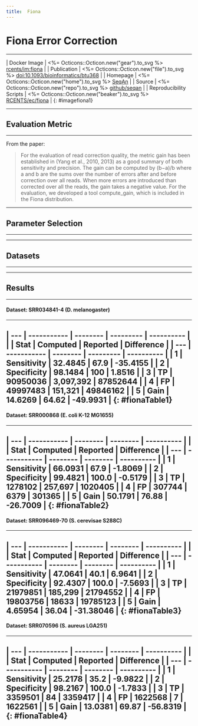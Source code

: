 ```yaml
---  
title:  Fiona
---  
```


# Fiona Error Correction

----

| Docker Image   | <%= Octicons::Octicon.new("gear").to_svg %>  [rcents/im:fiona](https://hub.docker.com/r/rcents/im) |
| Publication | <%= Octicons::Octicon.new("file").to_svg %>  [doi:10.1093/bioinformatics/btu368](https://doi.org/10.1093/bioinformatics/btu440)  |
| Homepage | <%= Octicons::Octicon.new("home").to_svg %> [SeqAn](http://www.seqan.de/apps/fiona/)                                     |
| Source  | <%= Octicons::Octicon.new("repo").to_svg %> [github/seqan](https://github.com/seqan/seqan/tree/master/apps/fiona) |
| Reproducibility Scripts | <%= Octicons::Octicon.new("beaker").to_svg %>  [RCENTS/ec/fiona](https://github.com/RCENTS/ec/tree/master/runs/fiona) |
{: #imagefiona1}

----

## Evaluation Metric

----

From the paper:

> For the evaluation of read correction quality, the metric gain
> has been established in (Yang et al., 2010, 2013) as a good 
> summary of both sensitivity and precision. The gain can be computed
> by (b−a)/b where a and b are the sums over the number of errors after 
> and before correction over all reads. When more errors are introduced 
> than corrected over all the reads, the gain takes a negative value. 
> For the evaluation, we developed a tool compute_gain, which is 
> included in the Fiona distribution.

----

## Parameter Selection

----

----

## Datasets

----

----

## Results

----

#### Dataset:  SRR034841-4  (D. melanogaster)

----

 | --- | ----------- | -------- | --------- | ---------- |
 |     | Stat        | Computed | Reported  | Difference |
 | --- | ----------- | -------- | --------- | ---------- |
 | 1   | Sensitivity | 32.4845  | 67.9      | -35.4155   |
 | 2   | Specificity | 98.1484  | 100       | 1.8516     |
 | 3   | TP          | 90950036 | 3,097,392 | 87852644   |
 | 4   | FP          | 49997483 | 151,321   | 49846162   |
 | 5   | Gain        | 14.6269  | 64.62     | -49.9931   |
 {: #fionaTable1}
----

#### Dataset:  SRR000868  (E. coli K-12 MG1655)

----

 | --- | ----------- | -------- | -------- | ---------- |
 |     | Stat        | Computed | Reported | Difference |
 | --- | ----------- | -------- | -------- | ---------- |
 | 1   | Sensitivity | 66.0931  | 67.9     | -1.8069    |
 | 2   | Specificity | 99.4821  | 100.0    | -0.5179    |
 | 3   | TP          | 1278102  | 257,697  | 1020405    |
 | 4   | FP          | 307744   | 6379     | 301365     |
 | 5   | Gain        | 50.1791  | 76.88    | -26.7009   |
 {: #fionaTable2}
----

#### Dataset:  SRR096469-70  (S. cerevisae S288C)

----

 | --- | ----------- | -------- | -------- | ---------- |
 |     | Stat        | Computed | Reported | Difference |
 | --- | ----------- | -------- | -------- | ---------- |
 | 1   | Sensitivity | 47.0641  | 40.1     | 6.9641     |
 | 2   | Specificity | 92.4307  | 100.0    | -7.5693    |
 | 3   | TP          | 21979851 | 185,299  | 21794552   |
 | 4   | FP          | 19803756 | 18633    | 19785123   |
 | 5   | Gain        | 4.65954  | 36.04    | -31.38046  |
 {: #fionaTable3}
----

#### Dataset:  SRR070596 (S. aureus LGA251)

----

 | --- | ----------- | -------- | -------- | ---------- |
 |     | Stat        | Computed | Reported | Difference |
 | --- | ----------- | -------- | -------- | ---------- |
 | 1   | Sensitivity | 25.2178  | 35.2     | -9.9822    |
 | 2   | Specificity | 98.2167  | 100.0    | -1.7833    |
 | 3   | TP          | 3359501  | 84       | 3359417    |
 | 4   | FP          | 1622568  | 7        | 1622561    |
 | 5   | Gain        | 13.0381  | 69.87    | -56.8319   |
 {: #fionaTable4}
----

<script>
$(document).ready( function () {
    $('#fionaTable1').DataTable({
        "paging":false,
        "columnDefs": [
            {
                "targets": -1,
                "className": 'dt-body-right'
            },
            {
                "targets": -2,
                "className": 'dt-body-right'
            }
        ]
    });
    $('#fionaTable2').DataTable({
        "paging":false,
        "columnDefs": [
            {
                "targets": -1,
                "className": 'dt-body-right'
            },
            {
                "targets": -2,
                "className": 'dt-body-right'
            }
        ]
    });
    $('#fionaTable3').DataTable({
        "paging":false,
        "columnDefs": [
            {
                "targets": -1,
                "className": 'dt-body-right'
            },
            {
                "targets": -2,
                "className": 'dt-body-right'
            }
        ]
    });
    $('#fionaTable4').DataTable({
        "paging":false,
        "columnDefs": [
            {
                "targets": -1,
                "className": 'dt-body-right'
            },
            {
                "targets": -2,
                "className": 'dt-body-right'
            }
        ]
    });
} );
</script>
